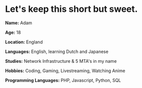 # Let's keep this short but sweet.


**Name:** Adam

**Age:** 18

**Location:** England

**Languages:** English, learning Dutch and Japanese

**Studies:** Network Infrastructure & 5 MTA's in my name

**Hobbies:** Coding, Gaming, Livestreaming, Watching Anime

**Programming Languages:** PHP, Javascript, Python, SQL
